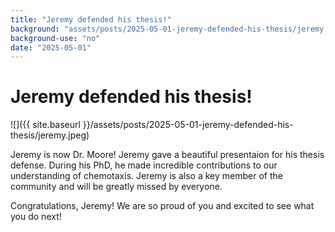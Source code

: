 ```yaml
---
title: "Jeremy defended his thesis!"
background: "assets/posts/2025-05-01-jeremy-defended-his-thesis/jeremy.jpeg"
background-use: "no"
date: "2025-05-01"
---
```

# Jeremy defended his thesis!

![]({{ site.baseurl }}/assets/posts/2025-05-01-jeremy-defended-his-thesis/jeremy.jpeg)

Jeremy is now Dr. Moore! Jeremy gave a beautiful presentaion for his thesis defense. During his PhD, he made incredible contributions to our understanding of chemotaxis. Jeremy is also a key member of the community and will be greatly missed by everyone.

Congratulations, Jeremy! We are so proud of you and excited to see what you do next!